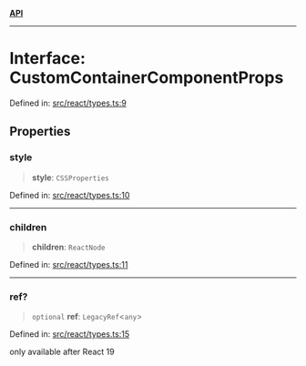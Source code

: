 [**API**](../../API.md)

***

# Interface: CustomContainerComponentProps

Defined in: [src/react/types.ts:9](https://github.com/inokawa/virtua/blob/2f1902a6d3da191a1cd257294f2790aa0b06a4d9/src/react/types.ts#L9)

## Properties

### style

> **style**: `CSSProperties`

Defined in: [src/react/types.ts:10](https://github.com/inokawa/virtua/blob/2f1902a6d3da191a1cd257294f2790aa0b06a4d9/src/react/types.ts#L10)

***

### children

> **children**: `ReactNode`

Defined in: [src/react/types.ts:11](https://github.com/inokawa/virtua/blob/2f1902a6d3da191a1cd257294f2790aa0b06a4d9/src/react/types.ts#L11)

***

### ref?

> `optional` **ref**: `LegacyRef`\<`any`\>

Defined in: [src/react/types.ts:15](https://github.com/inokawa/virtua/blob/2f1902a6d3da191a1cd257294f2790aa0b06a4d9/src/react/types.ts#L15)

only available after React 19
